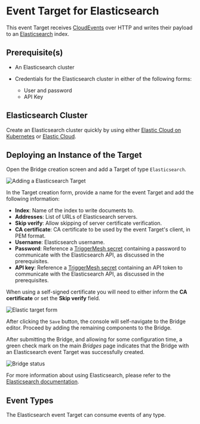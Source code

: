 # Event Target for Elasticsearch

This event Target receives [CloudEvents][ce] over HTTP and writes their payload to an [Elasticsearch][es] index.

## Prerequisite(s)

- An Elasticsearch cluster

- Credentials for the Elasticsearch cluster in either of the following forms:
    * User and password
    * API Key

## Elasticsearch Cluster

Create an Elasticsearch cluster quickly by using either [Elastic Cloud on Kubernetes][eck] or [Elastic Cloud][elasticcloud].

## Deploying an Instance of the Target

Open the Bridge creation screen and add a Target of type `Elasticsearch`.

![Adding a Elasticsearch Target](../images/elasticsearch-target/create-bridge-1.png)

In the Target creation form, provide a name for the event Target and add the following information:

* **Index**: Name of the index to write documents to.
* **Addresses**: List of URLs of Elasticsearch servers.
* **Skip verify**: Allow skipping of server certificate verification.
* **CA certificate**: CA certificate to be used by the event Target's client, in PEM format.
* **Username**: Elasticsearch username.
* **Password**:  Reference a [TriggerMesh secret](../guides/secrets.md) containing a password to communicate with the Elasticsearch API, as discussed in the prerequisites.
* **API key**: Reference a [TriggerMesh secret](../guides/secrets.md) containing an API token to communicate with the Elasticsearch API, as discussed in the prerequisites.

When using a self-signed certificate you will need to either inform the **CA certificate** or set the **Skip verify** field.

![Elastic target form](../images/elasticsearch-target/create-bridge-2.png)

After clicking the `Save` button, the console will self-navigate to the Bridge editor. Proceed by adding the remaining components to the Bridge.

After submitting the Bridge, and allowing for some configuration time, a green check mark on the main _Bridges_ page indicates that the Bridge with an Elasticsearch event Target was successfully created.

![Bridge status](../images/bridge-status-green.png)

For more information about using Elasticsearch, please refer to the [Elasticsearch documentation][docs].

## Event Types

The Elasticsearch event Target can consume events of any type.

[eck]: https://github.com/elastic/cloud-on-k8s
[elasticcloud]: https://www.elastic.co/cloud/
[es]:https://www.elastic.co/elasticsearch/
[docs]:https://www.elastic.co/guide/index.html
[ce]: https://cloudevents.io
